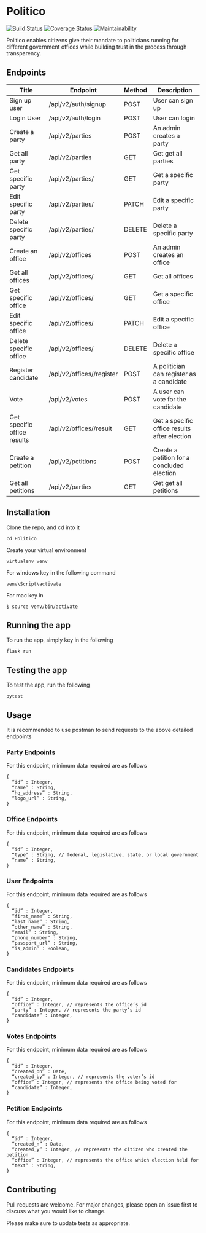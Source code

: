 # Politico
[![Build Status](https://travis-ci.org/jama5262/Politico.svg?branch=develop)](https://travis-ci.org/jama5262/Politico)
[![Coverage Status](https://coveralls.io/repos/github/jama5262/Politico/badge.svg?branch=develop)](https://coveralls.io/github/jama5262/Politico?branch=develop)
[![Maintainability](https://api.codeclimate.com/v2/badges/02b9aee071a0230097e2/maintainability)](https://codeclimate.com/github/jama5262/Politico/maintainability)

Politico enables citizens give their mandate to politicians running for different government offices while building trust in the process through transparency.

## Endpoints

Title | Endpoint | Method | Description
--- | --- | --- | ---
Sign up user | /api/v2/auth/signup | POST | User can sign up
Login User | /api/v2/auth/login | POST |User can login
Create a party | /api/v2/parties | POST | An admin creates a party
Get all party | /api/v2/parties | GET | Get get all parties
Get specific party | /api/v2/parties/<partyID> | GET | Get a specific party
Edit specific party | /api/v2/parties/<partyID> | PATCH | Edit a specific party
Delete specific party | /api/v2/parties/<partyID> | DELETE | Delete a specific party
Create an office | /api/v2/offices | POST | An admin creates an office
Get all offices | /api/v2/offices/ | GET | Get all offices
Get specific office | /api/v2/offices/<officeID> | GET | Get a specific office
Edit specific office | /api/v2/offices/<officeID> | PATCH | Edit a specific office
Delete specific office | /api/v2/offices/<officeID> | DELETE | Delete a specific office
Register candidate | /api/v2/offices/<officeID>/register | POST | A politician can register as a candidate
Vote | /api/v2/votes | POST | A user can vote for the candidate
Get specific office results | /api/v2/offices/<officeID>/result | GET | Get a specific office results after election
Create a petition | /api/v2/petitions | POST | Create a petition for a concluded election
Get all petitions | /api/v2/parties | GET | Get get all petitions


## Installation

Clone the repo, and cd into it

```
cd Politico
```
Create your virtual environment

```
virtualenv venv
```
For windows key in the following command
```
venv\Script\activate
```

For mac key in 
```
$ source venv/bin/activate
```

## Running the app

To run the app, simply key in the following
```
flask run
```

## Testing the app
To test the app, run the following

```
pytest
```

## Usage

It is recommended to use postman to send requests to the above detailed endpoints
### Party Endpoints
For this endpoint, minimum data required are as follows
```
{
  “id” : Integer,
  “name” : String,
  “hq_address” : String,
  “logo_url” : String,
}
```
### Office Endpoints
For this endpoint, minimum data required are as follows
```
{
  “id” : Integer,
  “type” : String, // federal, legislative, state, or local government
  “name” : String,
}
```
### User Endpoints
For this endpoint, minimum data required are as follows
```
{
  “id” : Integer,
  “first_name” : String,
  “last_name” : String,
  “other_name” : String,
  “email” : String,
  ”phone_number” : String,
  “passport_url” : String,
  “is_admin” : Boolean,
}
```
### Candidates Endpoints
For this endpoint, minimum data required are as follows
```
{
  “id” : Integer,
  “office” : Integer, // represents the office’s id
  “party” : Integer, // represents the party’s id
  “candidate” : Integer,
}
```
### Votes Endpoints
For this endpoint, minimum data required are as follows
```
{
  “id” : Integer,
  “created_on” : Date,
  “created_by” : Integer, // represents the voter’s id
  “office” : Integer, // represents the office being voted for
  “candidate” : Integer,
}
```
### Petition Endpoints
For this endpoint, minimum data required are as follows
```
{
  “id” : Integer,
  “created_n” : Date,
  “created_y” : Integer, // represents the citizen who created the petition
  “office” : Integer, // represents the office which election held for
  “text” : String,
}
```
## Contributing
Pull requests are welcome. For major changes, please open an issue first to discuss what you would like to change.

Please make sure to update tests as appropriate.




















